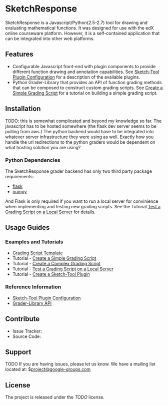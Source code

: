 SketchResponse
===========

SketchResponse is a Javascript/Python(2.5-2.7) tool for drawing and evaluating
mathematical functions. It was designed for use with the edX online
courseware platform. However, it is a self-contained application that can be
integrated into other web platforms.

Features
--------

- Configurable Javascript front-end with plugin components to provide different
function drawing and annotation capabilities. See
[Sketch-Tool Plugin Configuration](docs/probconfig_plugins.md) for a description of the available
plugins.
- Python Grader-Library that provides an API of function grading methods that can be
composed to construct custom grading scripts. See
[Create a Simple Grading Script](docs/simple_grader.md) for a tutorial on building
a simple grading script.

Installation
------------

TODO: this is somewhat complicated and beyond my knowledge so far. The
javascript has to be hosted somewhere (the flask dev server seems to be
pulling from aws.) The python backend would have to be integrated into
whatever server infrastructure they were using as well. Exactly how you
handle the url redirections to the python graders would be dependent on
what hosting solution you are using?

### Python Dependencies

The SketchResponse grader backend has only two third party package requirements:

* [flask](http://flask.pocoo.org/)
* [numpy](http://www.numpy.org/)

And Flask is only required if you want to run a local server for convinience when implementing and testing new grading scripts. See the Tutorial [Test a Grading Script on a Local Server](docs/local_test.md) for details.

Usage Guides
-----------

### Examples and Tutorials
- [Grading Script Template](docs/grader_template.py)
- Tutorial - [Create a Simple Grading Script](docs/simple_grader.md)
- Tutorial - [Create a Complex Grading Script](docs/complex_grader.md)
- Tutorial - [Test a Grading Script on a Local Server](docs/local_testing.md)
- Tutorial - [Create a Sketch-Tool Plugin](docs/create_plugin.md)

### Reference Information
- [Sketch-Tool Plugin Configuration](docs/probconfig_plugins.md)
- [Grader-Library API](https://SketchResponse.github.io/)


Contribute
----------

- Issue Tracker: [](https://github.com/SketchResponse/sketchresponse/issues)
- Source Code: [](https://github.com/SketchResponse/sketchresponse/)

Support
-------

TODO
If you are having issues, please let us know.
We have a mailing list located at: $project@google-groups.com

License
-------

The project is released under the *TODO* license.
